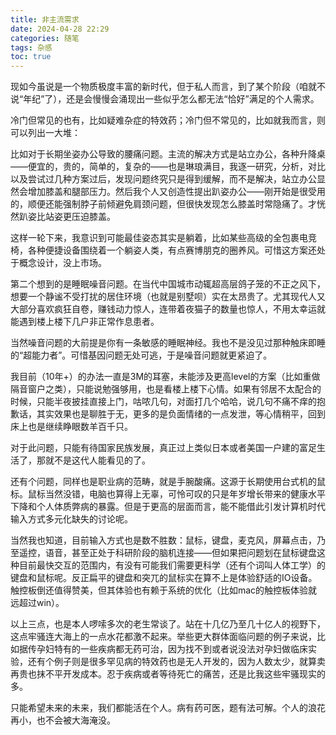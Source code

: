 ```yaml
---
title: 非主流需求
date: 2024-04-28 22:29
categories: 随笔
tags: 杂感
toc: true
---
```


现如今虽说是一个物质极度丰富的新时代，但于私人而言，到了某个阶段（咱就不说“年纪”了），还是会慢慢会涌现出一些似乎怎么都无法“恰好”满足的个人需求。

冷门但常见的也有，比如疑难杂症的特效药；冷门但不常见的，比如就我而言，则可以列出一大堆：

比如对于长期坐姿办公导致的腰痛问题。主流的解决方式是站立办公，各种升降桌——便宜的，贵的，简单的，复杂的——也是琳琅满目，我逐一研究，分析，对比以及尝试过几种方案过后，发现问题终究只是得到缓解，而不是解决，站立办公显然会增加膝盖和腿部压力。然后我个人又创造性提出趴姿办公——刚开始是很受用的，顺便还能强制脖子前倾避免肩颈问题，但很快发现怎么膝盖时常隐痛了。才恍然趴姿比站姿更压迫膝盖。

这样一轮下来，我意识到可能最佳姿态其实是躺着，比如某些高级的全包裹电竞椅，各种便捷设备围绕着一个躺姿人类，有点赛博朋克的圈养风。可惜这方案还处于概念设计，没上市场。

第二个想到的是睡眠噪音问题。在当代中国城市动辄超高层鸽子笼的不正之风下，想要一个静谧不受打扰的居住环境（也就是别墅呗）实在太昂贵了。尤其现代人又大部分喜欢疯狂自卷，赚钱动力惊人，连带着夜猫子的数量也惊人，不用太幸运就能遇到楼上楼下几户非正常作息患者。

当然噪音问题的大前提是你有一条敏感的睡眠神经。我也不是没见过那种触床即睡的“超能力者”。可惜基因问题无处可逃，于是噪音问题就更紧迫了。

我目前（10年+）的办法一直是3M的耳塞，未能涉及更高level的方案（比如重做隔音窗户之类），只能说勉强够用，也是看楼上楼下心情。如果有邻居不太配合的时候，只能半夜披挂直接上门，咕哝几句，对面打几个哈哈，说几句不痛不痒的抱歉话，其实效果也是聊胜于无，更多的是负面情绪的一点发泄，等心情稍平，回到床上也是继续睁眼数羊百千只。

对于此问题，只能有待国家民族发展，真正过上类似日本或者美国一户建的富足生活了，那就不是这代人能看见的了。

还有个问题，同样也是职业病的范畴，就是手腕酸痛。这源于长期使用台式机的鼠标。鼠标当然没错，电脑也算得上无辜，可怜可叹的只是年岁增长带来的健康水平下降和个人体质弊病的暴露。但是于更高的层面而言，能不能借此引发计算机时代输入方式多元化缺失的讨论呢。

当然我也知道，目前输入方式也是数不胜数：鼠标，键盘，麦克风，屏幕点击，乃至遥控，语音，甚至正处于科研阶段的脑机连接——但如果把问题划在鼠标键盘这种目前最快交互的范围内，有没有可能我们需要更科学（还有个词叫人体工学）的键盘和鼠标呢。反正扁平的键盘和突兀的鼠标实在算不上是体验舒适的IO设备。触控板倒还值得赞美，但其体验也有赖于系统的优化（比如mac的触控板体验就远超过win）。

以上三点，也是本人啰嗦多次的老生常谈了。站在十几亿乃至几十亿人的视野下，这点牢骚连大海上的一点水花都激不起来。举些更大群体面临问题的例子来说，比如据传孕妇特有的一些疾病都无药可治，因为找不到或者说没法对孕妇做临床实验，还有个例子则是很多罕见病的特效药也是无人开发的，因为人数太少，就算卖再贵也抹不平开发成本。忍于疾病或者等待死亡的痛苦，还是比我这些牢骚现实的多。

只能希望未来的未来，我们都能活在个人。病有药可医，题有法可解。个人的浪花再小，也不会被大海淹没。

